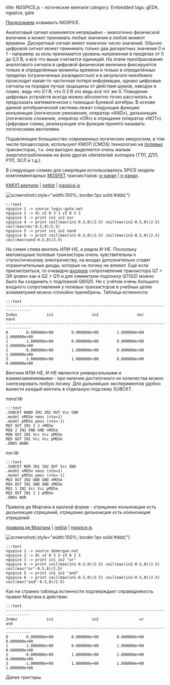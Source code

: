 title: NGSPICE.js - логические вентили
category: Embedded 
tags: gEDA, ngspice, gate

[Продолжаем]({filename}../2016-10-28-ngspice-introduction/2016-10-28-ngspice-introduction.md) осваивать NGSPICE.

 Аналоговый сигнал изменяется непрерывно - аналогично физической величине и может принимать любые значения в любой момент времени. Дискретный сигнал имеет конечное число значений. Обычно цифровой сигнал может принимать только два дискретных значения 0 и 1 - например за ноль принимается уровень напряжения в пределах от 0 до 0,5 В, а всё что выше считается единицей. На этапе преобразования аналогового сигнала в цифровой физическая величина фиксируются только в определённые моменты времени и только в определённых пределах (ограниченных разрядностью) и в результате неизбежно происходит какая-то частичная потеря информации, однако цифровые сигналы на порядок лучше защищены от действия шумов, наводок и помех, ведь что 0.1 В, что 0.3 В это ведь всё тот же 0. Поведение цифровых устройств всегда можно абсолютно точно рассчитать и предсказать математически с помощью Булевой алгебры. В основе данной алгебраической системы лежат следующие функции: конъюнкция (логическое умножение, оператор «AND»), дизъюнкция (логическое сложение, оператор «OR») и отрицание (оператор «NOT»). Цифровые схемы, реализующие эти функции принято называть логическими вентилями.

 Подавляющее большинство современных логических микросхем, в том числе процессоров, используют КМОП (CMOS) технологию на [полевых]({filename}../2016-11-03-field-effect-transistor/2016-11-03-field-effect-transistor.md) транзисторах, т.к. она выгодно выделяется очень малым энергопотреблением на фоне других обитателей зоопарка (ТТЛ, ДТЛ, РТЛ, ЭСЛ и т.д.).

В следующих схемах для симуляции использовались SPICE модели комплементарных [MOSFET]({filename}../2016-11-03-field-effect-transistor/2016-11-03-field-effect-transistor.md) транзисторов: [p-канал]({attach}pMOSe.txt) | [n-канал]({attach}nMOSe.txt).

[КМОП вентили]({attach}logic-gate.sch) | [netlist]({attach}logic-gate.net) | [ngspice.js](https://ngspice.js.org/?gist=97f3ffa9bf4ef930231b1efb3fe04c58)

![screenshot]({attach}show-img-logic-gate.png){:style="width:100%; border:1px solid #ddd;"}

    :::text
    ngspice 1 -> source logic-gate.net
    ngspice 2 -> dc v2 0 3 3 v3 0 3 3
    ngspice 3 -> print in1 in2 nor
    ngspice 4 -> print ceil(max(in1-0.5,0)/2.5) ceil(max(in2-0.5,0)/2.5) ceil(max(nor-0.5,0)/2.5)
    ngspice 5 -> print in1 in2 nand
    ngspice 6 -> print ceil(max(in1-0.5,0)/2.5) ceil(max(in2-0.5,0)/2.5) ceil(max(nand-0.5,0)/2.5)

На схеме слева вентиль ИЛИ-НЕ, а рядом И-НЕ. Поскольку маломощные полевые транзисторы очень чувствительны к статистическому электричеству, на входах дополнительно ставят ограничительные диоды, которые на логику не влияют. Ещё если присмотреться, то очевидно [входное]({filename}../2016-11-09-bipolar-common-collector/2016-11-09-bipolar-common-collector.md) сопротивление транзистора Q7 > Q8 (ровно как и Q2 > Q1) и для симметрии подложку Q7(Q2) можно было бы соединить с подложкой Q8(Q1). Но с учётом очень большого входного сопротивления у полевых транзисторов в учебных целях асимметрией можно спокойно пренебречь. Таблица истинности:

    :::text
    ---------------------------------------------------------------------------------
    Index             in1                 in2                 nor                nand
    ---------------------------------------------------------------------------------
    0        0.000000e+00        0.000000e+00        1.000000e+00        1.000000e+00
    1        1.000000e+00        0.000000e+00        0.000000e+00        1.000000e+00
    2        0.000000e+00        1.000000e+00        0.000000e+00        1.000000e+00
    3        1.000000e+00        1.000000e+00        0.000000e+00        0.000000e+00

Вентили ИЛИ-НЕ, И-НЕ являются универсальными и взаимозаменяемыми - при наличии достаточного их количества можно синтезировать любую логику. Для дальнейших экспериментов удобно вынести каждый вентиль в отдельную подсхему SUBCKT.

*nand.lib*

    :::text
    .SUBCKT NAND IN1 IN2 OUT Vcc GND
    .model nMOSe nmos (vto=1)
    .model pMOSe pmos (vto=-1)
    MQ7 OUT IN1 2 2 nMOSe
    MQ8 2 IN2 GND GND nMOSe
    MQ6 OUT IN2 Vcc Vcc pMOSe
    MQ5 OUT IN1 Vcc Vcc pMOSe
    .ENDS NAND

*nor.lib*

    :::text
    .SUBCKT NOR IN1 IN2 OUT Vcc GND
    .model nMOSe nmos (vto=1)
    .model pMOSe pmos (vto=-1)
    MQ3 OUT IN2 GND GND nMOSe
    MQ4 OUT IN1 GND GND nMOSe
    MQ1 1 IN2 Vcc Vcc pMOSe
    MQ2 OUT IN1 1 1 pMOSe
    .ENDS NOR

<!-- 
<a href="{attach}nand42.sym"></a>
<a href="{attach}nor42.sym"></a>
<a href="{attach}nor.lib"></a>
<a href="{attach}nand.lib"></a>
-->

<!-- 
sudo cp nor42.sym nand42.sym /usr/share/gEDA/sym/local/
-->

Правила де Моргана в краткой форме - *отрицание конъюнкции есть дизъюнкция отрицаний, отрицание дизъюнкции есть конъюнкция отрицаний*.

[правила де Моргана]({attach}demorgan.sch) | [netlist]({attach}demorgan.net) | [ngspice.js](https://ngspice.js.org/?gist=03e138a7ac3b861e69b685358b862539)

![screenshot]({attach}show-img-demorgan.png){:style="width:100%; border:1px solid #ddd;"}

    :::text
    ngspice 1 -> source demorgan.net
    ngspice 2 -> dc v2 0 3 3 v3 0 3 3
    ngspice 3 -> print in1 in2 "or"
    ngspice 4 -> print ceil(max(in1-0.5,0)/2.5) ceil(max(in2-0.5,0)/2.5) ceil(max("or"-0.5,0)/2.5)
    ngspice 5 -> print in1 in2 "and"
    ngspice 6 -> print ceil(max(in1-0.5,0)/2.5) ceil(max(in2-0.5,0)/2.5) ceil(max("and"-0.5,0)/2.5)

Как ни странно таблица истинности подтверждает справедливость правил Моргана в действии:

    :::text
    ---------------------------------------------------------------------------------
    Index             in1                 in2                  or                 and
    ---------------------------------------------------------------------------------
    0        0.000000e+00        0.000000e+00        0.000000e+00        0.000000e+00
    1        1.000000e+00        0.000000e+00        1.000000e+00        0.000000e+00
    2        0.000000e+00        1.000000e+00        1.000000e+00        0.000000e+00
    3        1.000000e+00        1.000000e+00        1.000000e+00        1.000000e+00

Далее триггеры.